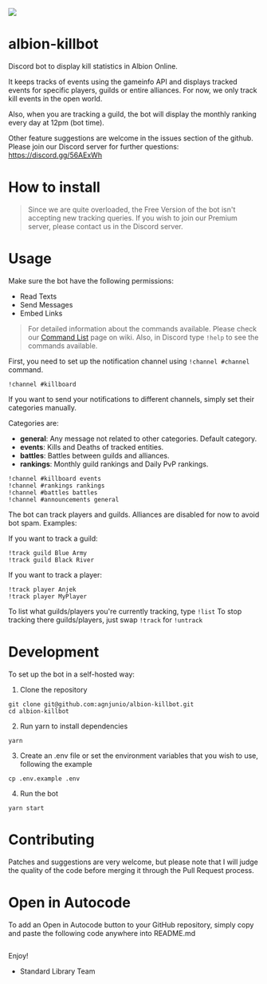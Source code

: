 ![](https://img.shields.io/discord/738365346855256107?label=Discord&logo=Discord&style=social)

# albion-killbot

Discord bot to display kill statistics in Albion Online.

It keeps tracks of events using the gameinfo API and displays tracked events for specific players, guilds or entire alliances. For now, we only track kill events in the open world.

Also, when you are tracking a guild, the bot will display the monthly ranking every day at 12pm (bot time).

Other feature suggestions are welcome in the issues section of the github. Please join our Discord server for further questions: https://discord.gg/56AExWh

# How to install

> Since we are quite overloaded, the Free Version of the bot isn't accepting new tracking queries. If you wish to join our Premium server, please contact us in the Discord server.

# Usage

Make sure the bot have the following permissions:

- Read Texts
- Send Messages
- Embed Links

> For detailed information about the commands available. Please check our [Command List](https://github.com/agnjunio/albion-killbot/wiki/Command-List) page on wiki.
> Also, in Discord type `!help` to see the commands available.

First, you need to set up the notification channel using `!channel #channel` command.

```
!channel #killboard
```

If you want to send your notifications to different channels, simply set their categories manually.

Categories are:

- **general**: Any message not related to other categories. Default category.
- **events**: Kills and Deaths of tracked entities.
- **battles**: Battles between guilds and alliances.
- **rankings**: Monthly guild rankings and Daily PvP rankings.

```
!channel #killboard events
!channel #rankings rankings
!channel #battles battles
!channel #announcements general
```

The bot can track players and guilds. Alliances are disabled for now to avoid bot spam. Examples:

If you want to track a guild:

```
!track guild Blue Army
!track guild Black River
```

If you want to track a player:

```
!track player Anjek
!track player MyPlayer
```

To list what guilds/players you're currently tracking, type `!list`
To stop tracking there guilds/players, just swap `!track` for `!untrack`

# Development

To set up the bot in a self-hosted way:

1. Clone the repository

```
git clone git@github.com:agnjunio/albion-killbot.git
cd albion-killbot
```

2. Run yarn to install dependencies

```
yarn
```

3. Create an .env file or set the environment variables that you wish to use, following the example

```
cp .env.example .env
```

4. Run the bot

```
yarn start
```

# Contributing

Patches and suggestions are very welcome, but please note that I will judge the quality of the code before merging it through the Pull Request process.


Open in Autocode
================

To add an Open in Autocode button to your GitHub repository,
simply copy and paste the following code anywhere into README.md

[<img  data-src="https://deploy.stdlib.com/static/images/deploy.svg" width="192">](https://deploy.stdlib.com/)

Enjoy!
  - Standard Library Team
